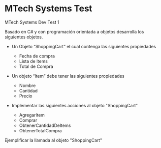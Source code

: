 # MTech Systems Test
MTech Systems Dev Test 1

Basado en C# y con programación orientada a objetos desarrolla los siguientes objetos.
* Un Objeto “ShoppingCart” el cual contenga las siguientes propiedades
  * Fecha de compra 
  * Lista de Items
  * Total de Compra

* Un objeto “Item” debe tener las siguientes propiedades 
  * Nombre
  * Cantidad
  * Precio

* Implementar las siguientes acciones al objeto "ShoppingCart"
  * AgregarItem
  * Comprar
  * ObtenerCantidadDeItems
  * ObtenerTotalCompra

Ejemplificar la llamada al objeto "ShoppingCart"
